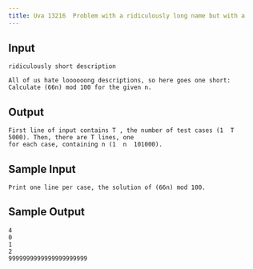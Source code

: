 ```yaml
---
title: Uva 13216  Problem with a ridiculously long name but with a
---
```



## Input

```text
ridiculously short description

All of us hate loooooong descriptions, so here goes one short: Calculate (66n) mod 100 for the given n.
```

## Output

```text
First line of input contains T , the number of test cases (1  T  5000). Then, there are T lines, one
for each case, containing n (1  n  101000).

```

## Sample Input

```text
Print one line per case, the solution of (66n) mod 100.

```

## Sample Output

```text
4
0
1
2
9999999999999999999999

```
